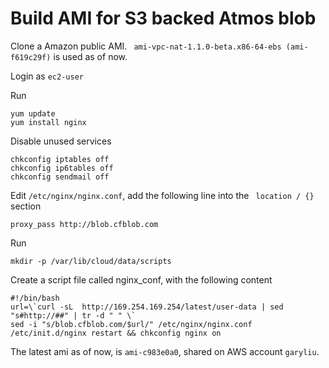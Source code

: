 # Build AMI for S3 backed Atmos blob

Clone a Amazon public AMI. ` ami-vpc-nat-1.1.0-beta.x86-64-ebs (ami-f619c29f)` is used as of now.

Login as `ec2-user`

Run

	yum update
	yum install nginx

Disable unused services

	chkconfig iptables off
	chkconfig ip6tables off
	chkconfig sendmail off

Edit `/etc/nginx/nginx.conf`, add the following line into the ` location / {}` section

	proxy_pass http://blob.cfblob.com

Run

	mkdir -p /var/lib/cloud/data/scripts

Create a script file called nginx_conf, with the following content

	#!/bin/bash
	url=\`curl -sL  http://169.254.169.254/latest/user-data | sed "s#http://##" | tr -d " " \`
	sed -i "s/blob.cfblob.com/$url/" /etc/nginx/nginx.conf
	/etc/init.d/nginx restart && chkconfig nginx on

    
The latest ami as of now, is `ami-c983e0a0`, shared on AWS account `garyliu`.

